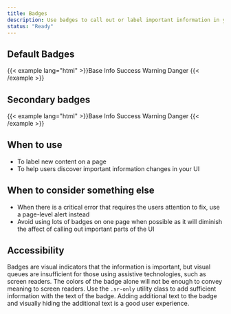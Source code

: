 ```yaml
---
title: Badges
description: Use badges to call out or label important information in your UI.
status: "Ready"
---
```

## Default Badges
{{< example lang="html" >}}<span class="rvt-badge">Base</span>
<span class="rvt-badge rvt-badge--info">Info</span>
<span class="rvt-badge rvt-badge--success">Success</span>
<span class="rvt-badge rvt-badge--warning">Warning</span>
<span class="rvt-badge rvt-badge--danger">Danger</span>
{{< /example >}}

## Secondary badges
{{< example lang="html" >}}<span class="rvt-badge rvt-badge--secondary">Base</span>
<span class="rvt-badge rvt-badge--info-secondary">Info</span>
<span class="rvt-badge rvt-badge--success-secondary">Success</span>
<span class="rvt-badge rvt-badge--warning-secondary">Warning</span>
<span class="rvt-badge rvt-badge--danger-secondary">Danger</span>
{{< /example >}}

## When to use
- To label new content on a page
- To help users discover important information changes in your UI

## When to consider something else
- When there is a critical error that requires the users attention to fix, use a page-level alert instead
- Avoid using lots of badges on one page when possible as it will diminish the affect of calling out important parts of the UI

## Accessibility
Badges are visual indicators that the information is important, but visual queues are insufficient for those using assistive technologies, such as screen readers. The colors of the badge alone will not be enough to convey meaning to screen readers. Use the `.sr-only` utility class to add sufficient information with the text of the badge. Adding additional text to the badge and visually hiding the additional text is a good user experience.
